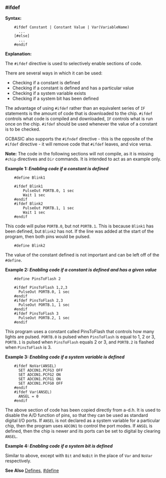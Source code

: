 <div class="section">

<div class="titlepage">

<div>

<div>

### <span id="_ifdef"></span>\#ifdef

</div>

</div>

</div>

<span class="strong">**Syntax:**</span>

``` screen
    #ifdef Constant | Constant Value | Var(VariableName)
      ...
    [#else]
      ...
    #endif
```

<span class="strong">**Explanation:**</span>

The `#ifdef` directive is used to selectively enable sections of code.

There are several ways in which it can be used:

<div class="itemizedlist">

-   Checking if a constant is defined  
-   Checking if a constant is defined and has a particular value  
-   Checking if a system variable exists  
-   Checking if a system bit has been defined

</div>

The advantage of using `#ifdef` rather than an equivalent series of `IF`
statements is the amount of code that is downloaded to the chip.
`#ifdef` controls what code is compiled and downloaded, `IF` controls
what is run once on the chip. `#ifdef` should be used whenever the value
of a constant is to be checked.

GCBASIC also supports the `#ifndef` directive - this is the opposite of
the `#ifdef` directive - it will remove code that `#ifdef` leaves, and
vice versa.

<span class="strong">**Note:**</span> The code in the following sections
will not compile, as it is missing `#chip` directives and `Dir`
commands. It is intended to act as an example only.

<span class="strong">**Example 1: <span class="emphasis">*Enabling code
if a constant is defined*</span>**</span>

``` screen
    #define Blink1

    #ifdef Blink1
        PulseOut PORTB.0, 1 sec
        Wait 1 sec
    #endif
    #ifdef Blink2
        PulseOut PORTB.1, 1 sec
        Wait 1 sec
    #endif
```

This code will pulse `PORTB.0`, but not `PORTB.1`. This is because
`Blink1` has been defined, but `Blink2` has not. If the line was added
at the start of the program, then both pins would be pulsed.

``` screen
    #define Blink2
```

The value of the constant defined is not important and can be left off
of the `#define`.

<span class="strong">**Example 2: <span class="emphasis">*Enabling code
if a constant is defined and has a given value*</span>**</span>

``` screen
    #define PinsToFlash 2

    #ifdef PinsToFlash 1,2,3
      PulseOut PORTB.0, 1 sec
    #endif
    #ifdef PinsToFlash 2,3
      PulseOut PORTB.1, 1 sec
    #endif
    #ifdef PinsToFlash 3
      PulseOut PORTB.2, 1 sec
    #endif
```

This program uses a constant called PinsToFlash that controls how many
lights are pulsed. `PORTB.0` is pulsed when `PinsToFlash` is equal to 1,
2 or 3, `PORTB.1` is pulsed when `PinsToFlash` equals 2 or 3, and
`PORTB.2` is flashed when `PinsToFlash` is 3.

<span class="strong">**Example 3: <span class="emphasis">*Enabling code
if a system variable is defined*</span>**</span>

``` screen
    #ifdef NoVar(ANSEL)
      SET ADCON1.PCFG3 OFF
      SET ADCON1.PCFG2 ON
      SET ADCON1.PCFG1 ON
      SET ADCON1.PCFG0 OFF
    #endif
    #ifdef Var(ANSEL)
      ANSEL = 0
    #endif
```

The above section of code has been copied directly from a-d.h. It is
used to disable the A/D function of pins, so that they can be used as
standard digital I/O ports. If `ANSEL` is not declared as a system
variable for a particular chip, then the program uses `ADCON1` to
control the port modes. If `ANSEL` is defined, then the chip is newer
and its ports can be set to digital by clearing `ANSEL`.

<span class="strong">**Example 4: <span class="emphasis">*Enabling code
if a system bit is defined*</span>**</span>

Similar to above, except with `Bit` and `NoBit` in the place of `Var`
and `NoVar` respectively.

<span class="strong">**See Also**</span>
<a href="constants" class="link" title="Constants">Defines</a>,
<a href="_define" class="link" title="#DEFINE">#define</a>

</div>
